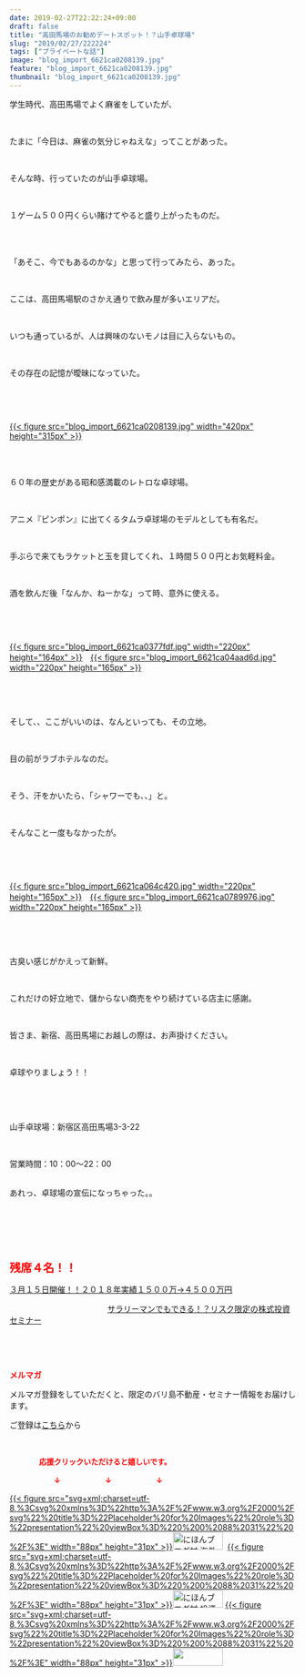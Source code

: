 ```yaml
---
date: 2019-02-27T22:22:24+09:00
draft: false
title: "高田馬場のお勧めデートスポット！？山手卓球場"
slug: "2019/02/27/222224"
tags: ["プライベートな話"]
image: "blog_import_6621ca0208139.jpg"
feature: "blog_import_6621ca0208139.jpg"
thumbnail: "blog_import_6621ca0208139.jpg"
---
```

<p>学生時代、高田馬場でよく麻雀をしていたが、</p><p> </p><p>たまに「今日は、麻雀の気分じゃねえな」ってことがあった。</p><p> </p><p>そんな時、行っていたのが山手卓球場。</p><p> </p><p>１ゲーム５００円くらい賭けてやると盛り上がったものだ。</p><p> </p><p><br/>「あそこ、今でもあるのかな」と思って行ってみたら、あった。</p><p> </p><p>ここは、高田馬場駅のさかえ通りで飲み屋が多いエリアだ。</p><p> </p><p>いつも通っているが、人は興味のないモノは目に入らないもの。</p><p> </p><p>その存在の記憶が曖昧になっていた。</p><p> </p><p> </p><p><a href="blog_import_6621ca0208139.jpg">{{< figure src="blog_import_6621ca0208139.jpg" width="420px" height="315px" >}}</a></p><p> </p><p><br/>６０年の歴史がある昭和感満載のレトロな卓球場。</p><p> </p><p>アニメ『ピンポン』に出てくるタムラ卓球場のモデルとしても有名だ。</p><p> </p><p>手ぶらで来てもラケットと玉を貸してくれ、１時間５００円とお気軽料金。</p><p> </p><p>酒を飲んだ後「なんか、ねーかな」って時、意外に使える。</p><p> </p><p> </p><p><a href="blog_import_6621ca0377fdf.jpg">{{< figure src="blog_import_6621ca0377fdf.jpg" width="220px" height="164px" >}}</a>　<a href="blog_import_6621ca04aad6d.jpg">{{< figure src="blog_import_6621ca04aad6d.jpg" width="220px" height="165px" >}}</a></p><p> </p><p> </p><p>そして、、ここがいいのは、なんといっても、その立地。</p><p> </p><p>目の前がラブホテルなのだ。</p><p> </p><p>そう、汗をかいたら、「シャワーでも、、」と。</p><p> </p><p>そんなこと一度もなかったが。</p><p> </p><p> </p><p><a href="blog_import_6621ca064c420.jpg">{{< figure src="blog_import_6621ca064c420.jpg" width="220px" height="165px" >}}</a>　<a href="blog_import_6621ca0789976.jpg">{{< figure src="blog_import_6621ca0789976.jpg" width="220px" height="165px" >}}</a></p><p> </p><p> </p><p>古臭い感じがかえって新鮮。</p><p> </p><p>これだけの好立地で、儲からない商売をやり続けている店主に感謝。</p><p> </p><p>皆さま、新宿、高田馬場にお越しの際は、お声掛けください。</p><p> </p><p>卓球やりましょう！！</p><p> </p><p> </p><p>山手卓球場：新宿区高田馬場3-3-22</p><p> </p><p>営業時間：10：00～22：00</p><p><br/>あれっ、卓球場の宣伝になっちゃった。。</p><p> </p><p> </p><p> </p><p><span style="font-size: 1.4em;"><span style="font-weight: bold;"><span style="color: rgb(255, 0, 0);">残席４名！！</span></span></span></p><p><a href="https://ameblo.jp/baliclub/entry-12439962299.html" target="_blank">３月１５日開催！！</a><a href="https://ameblo.jp/baliclub/entry-12439962299.html" target="_blank">２０１８年実績１５００万→４５００万円</a>           </p><p>　　　　　　　　　　　　 <a href="https://ameblo.jp/baliclub/entry-12439962299.html" target="_blank">サラリーマンでもできる！？リスク限定の株式投資セミナー</a></p><p> </p><p> </p><p><span style="font-weight: bold;"><span style="color: rgb(255, 0, 0);">メルマガ</span></span></p><p>メルマガ登録をしていただくと、限定のバリ島不動産・セミナー情報をお届けします。</p><p>ご登録は<a href="f9eeVI" target="_blank">こちら</a>から</p><p style="text-align: center;"> </p><p><font color="#ff0000" size="2"><strong>　　　　応援クリックいただけると嬉しいです。</strong></font></p><p><font color="#ff0000" size="2"><strong>　　　　　　↓　　　　　　↓　　　　　　↓</strong></font></p><p><a href="ranking.html?p_cid=01260127" id="&amp;blogmura_banner">{{< figure src="svg+xml;charset=utf-8,%3Csvg%20xmlns%3D%22http%3A%2F%2Fwww.w3.org%2F2000%2Fsvg%22%20title%3D%22Placeholder%20for%20Images%22%20role%3D%22presentation%22%20viewBox%3D%220%200%2088%2031%22%20%2F%3E" width="88px" height="31px" >}}<noscript><img alt="にほんブログ村 海外生活ブログ バリ島情報へ" border="0" height="31" src="//overseas.blogmura.com/bali/img/bali88_31.gif" width="88"></noscript></a>  <a href="ranking.html?p_cid=01260127" id="&amp;blogmura_banner">{{< figure src="svg+xml;charset=utf-8,%3Csvg%20xmlns%3D%22http%3A%2F%2Fwww.w3.org%2F2000%2Fsvg%22%20title%3D%22Placeholder%20for%20Images%22%20role%3D%22presentation%22%20viewBox%3D%220%200%2088%2031%22%20%2F%3E" width="88px" height="31px" >}}<noscript><img alt="にほんブログ村 投資ブログ 不動産投資へ" border="0" height="31" src="//investment.blogmura.com/hudousantoushi/img/hudousantoushi88_31.gif" width="88"></noscript></a> <a href="link.php?1804582" title="人気ブログランキングへ">{{< figure src="svg+xml;charset=utf-8,%3Csvg%20xmlns%3D%22http%3A%2F%2Fwww.w3.org%2F2000%2Fsvg%22%20title%3D%22Placeholder%20for%20Images%22%20role%3D%22presentation%22%20viewBox%3D%220%200%2088%2031%22%20%2F%3E" width="88px" height="31px" >}}<noscript><img border="0" height="31" src="https://blog.with2.net/img/banner/banner_22.gif" width="88"></noscript></a></p><p> </p>

